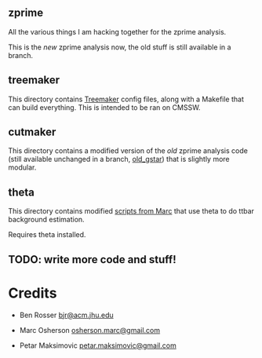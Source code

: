 zprime
------

All the various things I am hacking together for the zprime analysis.

This is the *new* zprime analysis now, the old stuff is still available in a branch.

## treemaker

This directory contains [Treemaker](https://github.com/TC01/Treemaker.git) config files,
along with a Makefile that can build everything. This is intended to be ran on CMSSW.

## cutmaker

This directory contains a modified version of the *old* zprime analysis code
(still available unchanged in a branch, [old_gstar](https://github.com/TC01/zprime/tree/old_gstar))
that is slightly more modular.

## theta

This directory contains modified [scripts from Marc](https://github.com/osherson/Zprime_to_Tt)
that use theta to do ttbar background estimation.

Requires theta installed.


## TODO: write more code and stuff!

# Credits

* Ben Rosser <bjr@acm.jhu.edu>

* Marc Osherson <osherson.marc@gmail.com>

* Petar Maksimovic <petar.maksimovic@gmail.com>

